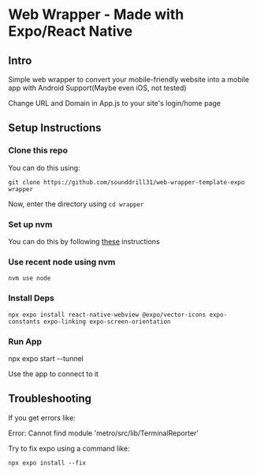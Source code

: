 # Web Wrapper - Made with Expo/React Native

## Intro
Simple web wrapper to convert your mobile-friendly website into a mobile app with Android Support(Maybe even iOS, not tested)

Change URL and Domain in App.js to your site's login/home page

## Setup Instructions

### Clone this repo

You can do this using:
```
git clone https://github.com/sounddrill31/web-wrapper-template-expo wrapper
```

Now, enter the directory using `cd wrapper`
### Set up nvm 

You can do this by following [these](https://github.com/nvm-sh/nvm#installing-and-updating) instructions


### Use recent node using nvm
```
nvm use node
```
### Install Deps

```
npx expo install react-native-webview @expo/vector-icons expo-constants expo-linking expo-screen-orientation
```

### Run App
npx expo start --tunnel

Use the app to connect to it

## Troubleshooting
If you get errors like:

Error: Cannot find module 'metro/src/lib/TerminalReporter'

Try to fix expo using a command like:
```
npx expo install --fix
```